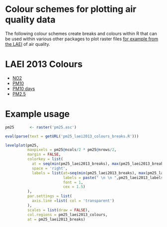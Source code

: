 # Colour schemes for plotting air quality data

The following colour schemes create breaks and colours within R that can be used within various other packages to plot raster files [for example from the LAEI](https://data.london.gov.uk/dataset/london-atmospheric-emissions-inventory-2013) of air quality.

# LAEI 2013 Colours
* [NO2](https://github.com/KCL-ERG/colour_schemes/blob/master/no2_laei2013_colours_breaks.R)
* [PM10](https://github.com/KCL-ERG/colour_schemes/blob/master/pm10_laei2013_colours_breaks.R)
* [PM10 days](https://github.com/KCL-ERG/colour_schemes/blob/master/pm10d_laei2013_breaks_colours.R)
* [PM2.5](https://github.com/KCL-ERG/colour_schemes/blob/master/pm25_laei2013_colours_breaks.R)

# Example usage
```r
pm25       <- raster('pm25.asc')

eval(parse(text = getURL('pm25_laei2013_colours_breaks.R')))

levelplot(pm25,
          maxpixels = pm25@ncols/2 * pm25@nrows/2,
          margin = FALSE,
          colorkey = list(
            at = seq(min(pm25_laei2013_breaks), max(pm25_laei2013_breaks), length = 12),
            space = 'right',
            labels = list(at=seq(min(pm25_laei2013_breaks), max(pm25_laei2013_breaks), length = 12), 
                          labels = paste(" \n \n ",pm25_laei2013_labels), 
                          font = 1,
                          cex = 1.5)
          ),
          par.settings = list(
            axis.line =list( col = 'transparent')
          ),
          scales = list(draw = FALSE),
          col.regions = pm25_laei2013_colours,
          at = pm25_laei2013_breaks)
 ```
